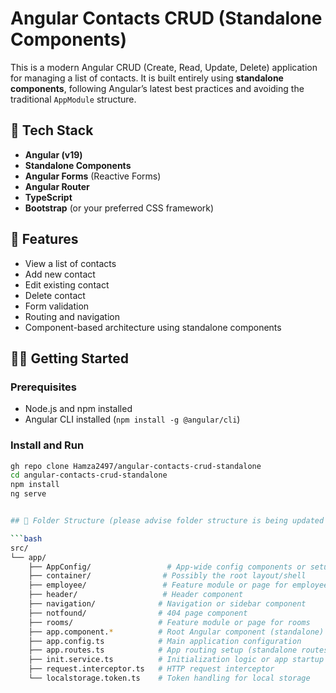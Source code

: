 # Angular Contacts CRUD (Standalone Components)

This is a modern Angular CRUD (Create, Read, Update, Delete) application for managing a list of contacts. It is built entirely using **standalone components**, following Angular’s latest best practices and avoiding the traditional `AppModule` structure.

## 🔧 Tech Stack

- **Angular (v19)**
- **Standalone Components**
- **Angular Forms** (Reactive Forms)
- **Angular Router**
- **TypeScript**
- **Bootstrap** (or your preferred CSS framework)

## 🚀 Features

- View a list of contacts
- Add new contact
- Edit existing contact
- Delete contact
- Form validation
- Routing and navigation
- Component-based architecture using standalone components

## 🧑‍💻 Getting Started

### Prerequisites

- Node.js and npm installed
- Angular CLI installed (`npm install -g @angular/cli`)

### Install and Run

```bash
gh repo clone Hamza2497/angular-contacts-crud-standalone
cd angular-contacts-crud-standalone
npm install
ng serve


## 📁 Folder Structure (please advise folder structure is being updated as the project heads towards completion)

```bash
src/
└── app/
    ├── AppConfig/                 # App-wide config components or setup
    ├── container/                # Possibly the root layout/shell
    ├── employee/                 # Feature module or page for employees
    ├── header/                   # Header component
    ├── navigation/              # Navigation or sidebar component
    ├── notfound/                # 404 page component
    ├── rooms/                   # Feature module or page for rooms
    ├── app.component.*          # Root Angular component (standalone)
    ├── app.config.ts            # Main application configuration
    ├── app.routes.ts            # App routing setup (standalone routes)
    ├── init.service.ts          # Initialization logic or app startup service
    ├── request.interceptor.ts   # HTTP request interceptor
    └── localstorage.token.ts    # Token handling for local storage



